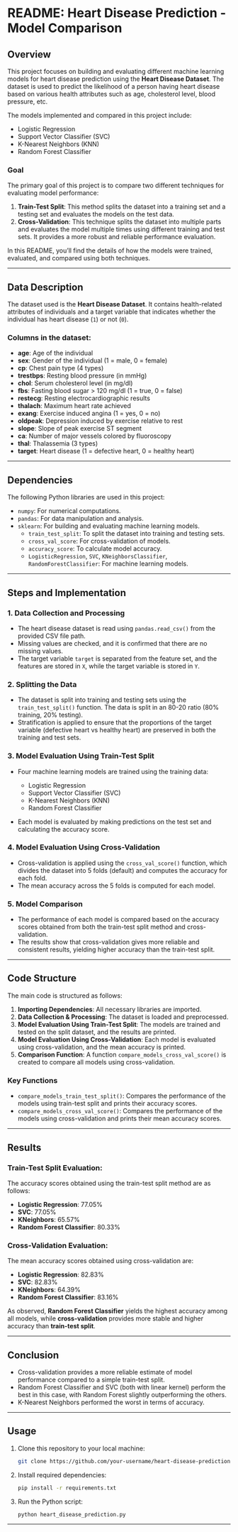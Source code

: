 # README: Heart Disease Prediction - Model Comparison

## Overview

This project focuses on building and evaluating different machine learning models for heart disease prediction using the **Heart Disease Dataset**. The dataset is used to predict the likelihood of a person having heart disease based on various health attributes such as age, cholesterol level, blood pressure, etc. 

The models implemented and compared in this project include:
- Logistic Regression
- Support Vector Classifier (SVC)
- K-Nearest Neighbors (KNN)
- Random Forest Classifier

### Goal

The primary goal of this project is to compare two different techniques for evaluating model performance:
1. **Train-Test Split**: This method splits the dataset into a training set and a testing set and evaluates the models on the test data.
2. **Cross-Validation**: This technique splits the dataset into multiple parts and evaluates the model multiple times using different training and test sets. It provides a more robust and reliable performance evaluation.

In this README, you’ll find the details of how the models were trained, evaluated, and compared using both techniques.

---

## Data Description

The dataset used is the **Heart Disease Dataset**. It contains health-related attributes of individuals and a target variable that indicates whether the individual has heart disease (`1`) or not (`0`).

### Columns in the dataset:
- **age**: Age of the individual
- **sex**: Gender of the individual (1 = male, 0 = female)
- **cp**: Chest pain type (4 types)
- **trestbps**: Resting blood pressure (in mmHg)
- **chol**: Serum cholesterol level (in mg/dl)
- **fbs**: Fasting blood sugar > 120 mg/dl (1 = true, 0 = false)
- **restecg**: Resting electrocardiographic results
- **thalach**: Maximum heart rate achieved
- **exang**: Exercise induced angina (1 = yes, 0 = no)
- **oldpeak**: Depression induced by exercise relative to rest
- **slope**: Slope of peak exercise ST segment
- **ca**: Number of major vessels colored by fluoroscopy
- **thal**: Thalassemia (3 types)
- **target**: Heart disease (1 = defective heart, 0 = healthy heart)

---

## Dependencies

The following Python libraries are used in this project:

- `numpy`: For numerical computations.
- `pandas`: For data manipulation and analysis.
- `sklearn`: For building and evaluating machine learning models.
    - `train_test_split`: To split the dataset into training and testing sets.
    - `cross_val_score`: For cross-validation of models.
    - `accuracy_score`: To calculate model accuracy.
    - `LogisticRegression`, `SVC`, `KNeighborsClassifier`, `RandomForestClassifier`: For machine learning models.
  
---

## Steps and Implementation

### 1. Data Collection and Processing

- The heart disease dataset is read using `pandas.read_csv()` from the provided CSV file path.
- Missing values are checked, and it is confirmed that there are no missing values.
- The target variable `target` is separated from the feature set, and the features are stored in `X`, while the target variable is stored in `Y`.

### 2. Splitting the Data

- The dataset is split into training and testing sets using the `train_test_split()` function. The data is split in an 80-20 ratio (80% training, 20% testing).
- Stratification is applied to ensure that the proportions of the target variable (defective heart vs healthy heart) are preserved in both the training and test sets.

### 3. Model Evaluation Using Train-Test Split

- Four machine learning models are trained using the training data: 
    - Logistic Regression
    - Support Vector Classifier (SVC)
    - K-Nearest Neighbors (KNN)
    - Random Forest Classifier

- Each model is evaluated by making predictions on the test set and calculating the accuracy score.

### 4. Model Evaluation Using Cross-Validation

- Cross-validation is applied using the `cross_val_score()` function, which divides the dataset into 5 folds (default) and computes the accuracy for each fold.
- The mean accuracy across the 5 folds is computed for each model.

### 5. Model Comparison

- The performance of each model is compared based on the accuracy scores obtained from both the train-test split method and cross-validation.
- The results show that cross-validation gives more reliable and consistent results, yielding higher accuracy than the train-test split.

---

## Code Structure

The main code is structured as follows:

1. **Importing Dependencies**: All necessary libraries are imported.
2. **Data Collection & Processing**: The dataset is loaded and preprocessed.
3. **Model Evaluation Using Train-Test Split**: The models are trained and tested on the split dataset, and the results are printed.
4. **Model Evaluation Using Cross-Validation**: Each model is evaluated using cross-validation, and the mean accuracy is printed.
5. **Comparison Function**: A function `compare_models_cross_val_score()` is created to compare all models using cross-validation.

### Key Functions

- `compare_models_train_test_split()`: Compares the performance of the models using train-test split and prints their accuracy scores.
- `compare_models_cross_val_score()`: Compares the performance of the models using cross-validation and prints their mean accuracy scores.

---

## Results

### Train-Test Split Evaluation:

The accuracy scores obtained using the train-test split method are as follows:

- **Logistic Regression**: 77.05%
- **SVC**: 77.05%
- **KNeighbors**: 65.57%
- **Random Forest Classifier**: 80.33%

### Cross-Validation Evaluation:

The mean accuracy scores obtained using cross-validation are:

- **Logistic Regression**: 82.83%
- **SVC**: 82.83%
- **KNeighbors**: 64.39%
- **Random Forest Classifier**: 83.16%

As observed, **Random Forest Classifier** yields the highest accuracy among all models, while **cross-validation** provides more stable and higher accuracy than **train-test split**.

---

## Conclusion

- Cross-validation provides a more reliable estimate of model performance compared to a simple train-test split.
- Random Forest Classifier and SVC (both with linear kernel) perform the best in this case, with Random Forest slightly outperforming the others.
- K-Nearest Neighbors performed the worst in terms of accuracy.

---

## Usage

1. Clone this repository to your local machine:
   ```bash
   git clone https://github.com/your-username/heart-disease-prediction.git
   ```
   
2. Install required dependencies:
   ```bash
   pip install -r requirements.txt
   ```
   
3. Run the Python script:
   ```bash
   python heart_disease_prediction.py
   ```

---
